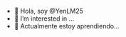 - 👋 Hola, soy @YenLM25
- 👀 I’m interested in ...
- 🌱 Actualmente estoy aprendiendo...


<!---
YenLM25/YenLM25 is a ✨ special ✨ repository because its `README.md` (this file) appears on your GitHub profile.
You can click the Preview link to take a look at your changes.
--->
